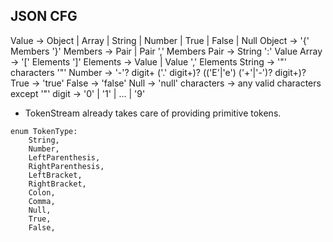 ## JSON CFG

Value    -> Object | Array | String | Number | True | False | Null
Object   -> '{' Members '}'
Members  -> Pair | Pair ',' Members
Pair     -> String ':' Value
Array    -> '[' Elements ']'
Elements -> Value | Value ',' Elements
String   -> '"' characters '"'
Number   -> '-'? digit+ ('.' digit+)? (('E'|'e') ('+'|'-')? digit+)?
True     -> 'true'
False    -> 'false'
Null     -> 'null'
characters -> any valid characters except '"'
digit    -> '0' | '1' | ... | '9'

- TokenStream already takes care of providing primitive tokens.
```
enum TokenType:
	String,
	Number,
	LeftParenthesis,
	RightParenthesis,
	LeftBracket,
	RightBracket,
	Colon,
	Comma,
	Null,
	True,
	False,
```
